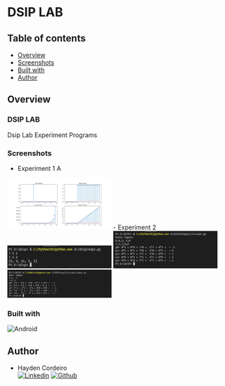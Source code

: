 # DSIP LAB

## Table of contents

- [Overview](#overview)
- [Screenshots](#screenshots)
- [Built with](#built-with)
- [Author](#author)


## Overview

### DSIP LAB
Dsip Lab Experiment Programs

### Screenshots

- Experiment 1 A
<img src="./screenshots/1A.png" width="47%"  />
- Experiment 2 
<img src="./screenshots/2linear.png" width="47%"  />
<img src="./screenshots/2circular.png" width="47%"  />
<img src="./screenshots/2circularlinear.png" width="47%"  />



### Built with
![Android](https://img.shields.io/badge/Python-3776AB?style=for-the-badge&logo=python&logoColor=white)



## Author
 - Hayden Cordeiro   
 [![Linkedin](https://img.shields.io/badge/LinkedIn-0077B5?style=for-the-badge&logo=linkedin&logoColor=white)](https://www.linkedin.com/in/haydencordeiro/)
 [![Github](https://img.shields.io/badge/GitHub-100000?style=for-the-badge&logo=github&logoColor=white)](https://github.com/haydencordeiro)  




